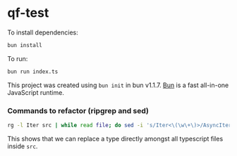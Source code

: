 # qf-test

To install dependencies:

```bash
bun install
```

To run:

```bash
bun run index.ts
```

This project was created using `bun init` in bun v1.1.7. [Bun](https://bun.sh) is a fast all-in-one JavaScript runtime.

### Commands to refactor (ripgrep and sed)

```sh
rg -l Iter src | while read file; do sed -i 's/Iter<\(\w\+\)>/AsyncIter<\1>/g' "$file"; done
```

This shows that we can replace a type directly amongst all typescript files inside `src`.
